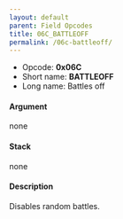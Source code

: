 ```yaml
---
layout: default
parent: Field Opcodes
title: 06C_BATTLEOFF
permalink: /06c-battleoff/
---
```


-   Opcode: **0x06C**
-   Short name: **BATTLEOFF**
-   Long name: Battles off

#### Argument

none

#### Stack

none

#### Description

Disables random battles.
